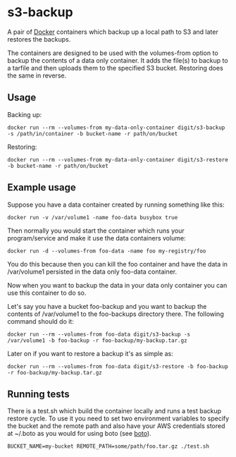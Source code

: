 # s3-backup

A pair of [Docker](https://www.docker.io/) containers which backup up a local path to S3 and later restores the backups.

The containers are designed to be used with the volumes-from option to backup the contents of a data only container. It adds the file(s) to backup to a tarfile
and then uploads them to the specified S3 bucket. Restoring does the same in reverse.

## Usage

Backing up:
```
docker run --rm --volumes-from my-data-only-container digit/s3-backup -s /path/in/container -b bucket-name -r path/on/bucket
```

Restoring:
```
docker run --rm --volumes-from my-data-only-container digit/s3-restore -b bucket-name -r path/on/bucket
```

## Example usage

Suppose you have a data container created by running something like this:

```
docker run -v /var/volume1 -name foo-data busybox true
```

Then normally you would start the container which runs your program/service and make it use the data containers volume:

```
docker run -d --volumes-from foo-data -name foo my-registry/foo
```

You do this because then you can kill the foo container and have the data in /var/volume1 persisted in the data only foo-data container.

Now when you want to backup the data in your data only container you can use this container to do so.

Let's say you have a bucket foo-backup and you want to backup the contents of /var/volume1 to the foo-backups directory there. The following command should do it:

```
docker run --rm --volumes-from foo-data digit/s3-backup -s /var/volume1 -b foo-backup -r foo-backup/my-backup.tar.gz
```

Later on if you want to restore a backup it's as simple as:

```
docker run --rm --volumes-from foo-data digit/s3-restore -b foo-backup -r foo-backup/my-backup.tar.gz
```

## Running tests

There is a test.sh which build the container locally and runs a test backup restore cycle. 
To use it you need to set two environment variables to specify the bucket and the remote path and also have your AWS credentials
stored at ~/.boto as you would for using boto (see [boto](https://github.com/boto/boto)).

```
BUCKET_NAME=my-bucket REMOTE_PATH=some/path/foo.tar.gz ./test.sh
```
